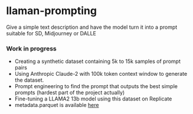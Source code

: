 # llaman-prompting
Give a simple text description and have the model turn it into a prompt suitable for SD, Midjourney or DALLE


### Work in progress
- Creating a synthetic dataset containing 5k to 15k samples of prompt pairs
- Using Anthropic Claude-2 with 100k token context window to generate the dataset.
- Prompt engineering to find the prompt that outputs the best simple prompts (hardest part of the project actually)
- Fine-tuning a LLAMA2 13b model using this dataset on Replicate
- metadata.parquet is available [here]([url](https://huggingface.co/datasets/poloclub/diffusiondb/tree/main)https://huggingface.co/datasets/poloclub/diffusiondb/tree/main)


  

